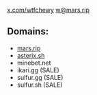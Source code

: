 [x.com/wtfchewy](https://x.com/wtfchewy/)
<w@mars.rip>

## Domains:
- [mars.rip](https://mars.rip/)
- [asterix.sh](https://asterix.sh/)
- minebet.net
- ikari.gg (SALE)
- sulfur.gg (SALE)
- sulfur.sh (SALE)
